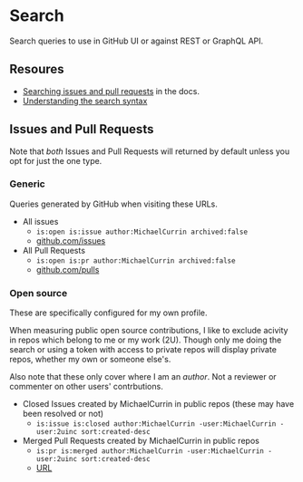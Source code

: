 # Search

Search queries to use in GitHub UI or against REST or GraphQL API.


## Resoures


- [Searching issues and pull requests](https://docs.github.com/en/github/searching-for-information-on-github/searching-on-github/searching-issues-and-pull-requests) in the docs.
- [Understanding the search syntax](https://docs.github.com/en/github/searching-for-information-on-github/getting-started-with-searching-on-github/understanding-the-search-syntax)


## Issues and Pull Requests

Note that _both_ Issues and Pull Requests will returned by default unless you opt for just the one type.

### Generic

Queries generated by GitHub when visiting these URLs.

- All issues
    - `is:open is:issue author:MichaelCurrin archived:false`
    - [github.com/issues](https://github.com/issues)
- All Pull Requests
    - `is:open is:pr author:MichaelCurrin archived:false`
    - [github.com/pulls](https://github.com/pulls)

### Open source

These are specifically configured for my own profile.

When measuring public open source contributions, I like to exclude acivity in repos which belong to me or my work (2U). Though only me doing the search or using a token with access to private repos will display private repos, whether my own or someone else's.

Also note that these only cover where I am an _author_. Not a reviewer or commenter on other users' contrbutions.

- Closed Issues created by MichaelCurrin in public repos (these may have been resolved or not)
    - `is:issue is:closed author:MichaelCurrin -user:MichaelCurrin -user:2uinc sort:created-desc`
- Merged Pull Requests created by MichaelCurrin in public repos
    - `is:pr is:merged author:MichaelCurrin -user:MichaelCurrin -user:2uinc sort:created-desc`
    - [URL](https://github.com/pulls?q=is%3Apr+is%3Amerged+author%3AMichaelCurrin+-user%3AMichaelCurrin+-user%3A2uinc+sort%3Acreated-desc)
